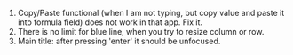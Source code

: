 1. Copy/Paste functional (when I am not typing, but copy value and paste it into formula field) does not work in that app. Fix it.
2. There is no limit for blue line, when you try to resize column or row.
3. Main title: after pressing 'enter' it should be unfocused.
